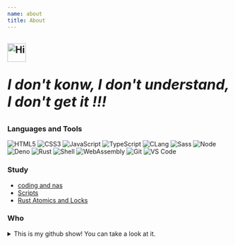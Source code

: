 ```yaml
---
name: about
title: About
---
```


<h2><img src="https://emojis.slackmojis.com/emojis/images/1588866973/8934/hellokittydance.gif?1588866973" alt="Hi" width="42" /> <p style="font-style:italic;font-size:2rem">I don't konw, I don't understand, I don't get it !!!</p></h2>

### Languages and Tools

![HTML5](https://img.shields.io/badge/-HTML5-%23E34C26?style=flat&logo=html5&logoColor=ffffff)
![CSS3](https://img.shields.io/badge/-CSS3-%23197CBE?style=flat&logo=css3)
![JavaScript](https://img.shields.io/badge/-JavaScript-%23F7DF1C?style=flat&logo=javascript&logoColor=000000&labelColor=%23ECD83E&color=%23ECD83E)
![TypeScript](https://img.shields.io/badge/-TypeScript-%230077AA?style=flat&logo=typescript&logoColor=000000)
![CLang](https://img.shields.io/badge/-CLang-%2320232A?style=flat&logo=C&logoColor=0f4fff)
![Sass](https://img.shields.io/badge/-Sass-%23CB6498?style=flat&logo=sass&logoColor=ffffff)
![Node](https://img.shields.io/badge/-Node.js-%23579050?style=flat&logo=node.js&logoColor=ffffff)
![Deno](https://img.shields.io/badge/-Deno-%23FFFFFF?style=flat&logo=deno&logoColor=000000)
![Rust](https://img.shields.io/badge/-Rust-%23DEA584?style=flat&logo=rust&logoColor=000000)
![Shell](https://img.shields.io/badge/-Shell-%2389E051?style=flat&logo=powershell&logoColor=ffffff)
![WebAssembly](https://img.shields.io/badge/-WebAssembly-654FF0?style=flat&logo=webassembly&logoColor=ffffff)
![Git](https://img.shields.io/badge/-Git-%23ED5A47?style=flat&logo=git&logoColor=%23ffffff)
![VS Code](https://img.shields.io/badge/-VSCode-%230066B8?style=flat&logo=visual-studio-code)

### Study

* [coding and nas](https://github.com/fwqaaq/coding_and_nas)
* [Scripts](https://github.com/fwqaaq/scripts)
* [Rust Atomics and Locks](https://github.com/rustcc/Rust_Atomics_and_Locks)

### Who

<details>
  <summary>This is my github show! You can take a look at it.</summary>
  <img src="http://github-profile-summary-cards.vercel.app/api/cards/profile-details?username=fwqaaq&theme=tokyonight">
  <img src="http://github-profile-summary-cards.vercel.app/api/cards/most-commit-language?username=fwqaaq&theme=tokyonight">
  <img src="http://github-profile-summary-cards.vercel.app/api/cards/stats?username=fwqaaq&theme=tokyonight">
</details>
